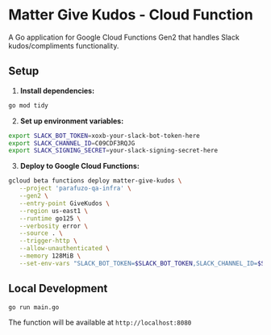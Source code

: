 # Matter Give Kudos - Cloud Function

A Go application for Google Cloud Functions Gen2 that handles Slack kudos/compliments functionality.

## Setup

1. **Install dependencies:**
   
```bash
go mod tidy
```

2. **Set up environment variables:**

```bash
export SLACK_BOT_TOKEN=xoxb-your-slack-bot-token-here
export SLACK_CHANNEL_ID=C09CDF3RQJG
export SLACK_SIGNING_SECRET=your-slack-signing-secret-here
```

3. **Deploy to Google Cloud Functions:**

```bash
gcloud beta functions deploy matter-give-kudos \
   --project 'parafuzo-qa-infra' \
   --gen2 \
   --entry-point GiveKudos \
   --region us-east1 \
   --runtime go125 \
   --verbosity error \
   --source . \
   --trigger-http \
   --allow-unauthenticated \
   --memory 128MiB \
   --set-env-vars "SLACK_BOT_TOKEN=$SLACK_BOT_TOKEN,SLACK_CHANNEL_ID=$SLACK_CHANNEL_ID,SLACK_SIGNING_SECRET=$SLACK_SIGNING_SECRET"
```

## Local Development

```bash
go run main.go
```

The function will be available at `http://localhost:8080`
